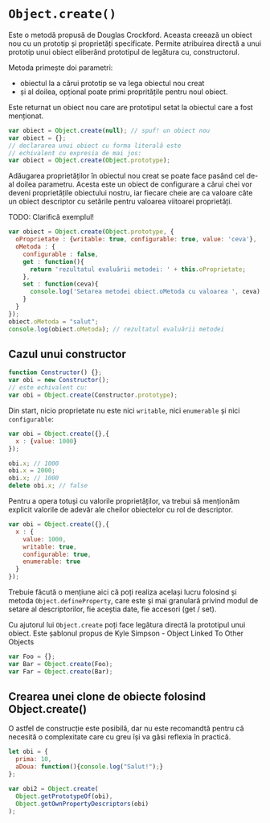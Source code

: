 # `Object.create()`

Este o metodă propusă de Douglas Crockford. Aceasta creează un obiect nou cu un prototip și proprietăți specificate.
Permite atribuirea directă a unui prototip unui obiect eliberând prototipul de legătura cu, constructorul.

Metoda primește doi parametri:
- obiectul la a cărui prototip se va lega obiectul nou creat
- și al doilea, opțional poate primi propritățile pentru noul obiect.

Este returnat un obiect nou care are prototipul setat la obiectul care a fost menționat.

```javascript
var obiect = Object.create(null); // spuf! un obiect nou
var obiect = {};
// declararea unui obiect cu forma literală este
// echivalent cu expresia de mai jos:
var obiect = Object.create(Object.prototype);
```

Adăugarea proprietăților în obiectul nou creat se poate face pasând cel de-al doilea parametru. Acesta este un obiect de configurare a cărui chei vor deveni proprietățile obiectului nostru, iar fiecare cheie are ca valoare câte un obiect descriptor cu setările pentru valoarea viitoarei proprietăți.

TODO: Clarifică exemplul!

```javascript
var obiect = Object.create(Object.prototype, {
  oProprietate : {writable: true, configurable: true, value: 'ceva'},
  oMetoda : {
    configurable : false,
    get : function(){
      return 'rezultatul evaluării metodei: ' + this.oProprietate;
    },
    set : function(ceva){
      console.log('Setarea metodei obiect.oMetoda cu valoarea ', ceva);
    }
  }
});
obiect.oMetoda = "salut";
console.log(obiect.oMetoda); // rezultatul evaluării metodei
```

## Cazul unui constructor

```javascript
function Constructor() {};
var obi = new Constructor();
// este echivalent cu:
var obi = Object.create(Constructor.prototype);
```

Din start, nicio proprietate nu este nici `writable`, nici `enumerable` și nici `configurable`:

```javascript
var obi = Object.create({},{
  x : {value: 1000}
});

obi.x; // 1000
obi.x = 2000;
obi.x; // 1000
delete obi.x; // false
```

Pentru a opera totuși cu valorile proprietăților, va trebui să menționăm explicit valorile de adevăr ale cheilor obiectelor cu rol de descriptor.

```javascript
var obi = Object.create({},{
  x : {
    value: 1000,
    writable: true,
    configurable: true,
    enumerable: true
  }
});
```

Trebuie făcută o mențiune aici că poți realiza același lucru folosind și metoda `Object.defineProperty`, care este și mai granulară privind modul de setare al descriptorilor, fie aceștia date, fie accesori (get / set).

Cu ajutorul lui `Object.create` poți face legătura directă la prototipul unui obiect. Este șablonul propus de Kyle Simpson - Object Linked To Other Objects

```javascript
var Foo = {};
var Bar = Object.create(Foo);
var Far = Object.create(Bar);
```

## Crearea unei clone de obiecte folosind Object.create()

O astfel de construcție este posibilă, dar nu este recomandtă pentru că necesită o complexitate care cu greu își va găsi reflexia în practică.

```javascript
let obi = {
  prima: 10,
  aDoua: function(){console.log("Salut!");}
};

var obi2 = Object.create(
  Object.getPrototypeOf(obi),
  Object.getOwnPropertyDescriptors(obi)
);
```
